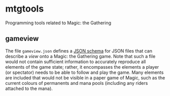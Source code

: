 # mtgtools
Programming tools related to Magic: the Gathering

## gameview
The file `gameview.json` defines a [JSON schema](http://json-schema.org/) for JSON files that can describe a *view* onto a Magic: the Gathering game. Note that such a file would not contain sufficient information to accurately reproduce all elements of the game state; rather, it encompasses the elements a player (or spectator) needs to be able to follow and play the game. Many elements are included that would not be visible in a paper game of Magic, such as the current colours of permanents and mana pools (including any riders attached to the mana).
